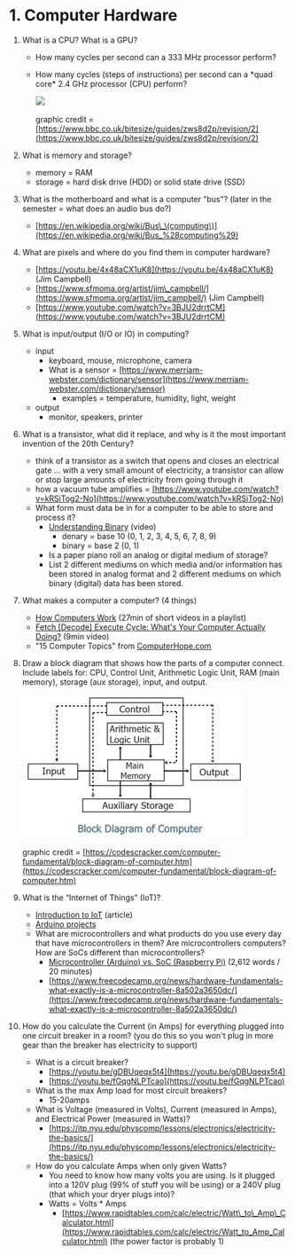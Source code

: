 # 1. Computer Hardware

1. What is a CPU? What is a GPU?
   * How many cycles per second can a 333 MHz processor perform?
   * How many cycles \(steps of instructions\) per second can a \*quad core\* 2.4 GHz processor \(CPU\) perform?

     ![](https://bam.files.bbci.co.uk/bam/live/content/z87yvcw/large)

     graphic credit = [https://www.bbc.co.uk/bitesize/guides/zws8d2p/revision/2](https://www.bbc.co.uk/bitesize/guides/zws8d2p/revision/2)
2. What is memory and storage?
   * memory = RAM
   * storage = hard disk drive \(HDD\) or solid state drive \(SSD\)
3. What is the motherboard and what is a computer "bus"? \(later in the semester = what does an audio bus do?\)
   * [https://en.wikipedia.org/wiki/Bus\_\(computing\)](https://en.wikipedia.org/wiki/Bus_%28computing%29)
4. What are pixels and where do you find them in computer hardware?
   * [https://youtu.be/4x48aCX1uK8](https://youtu.be/4x48aCX1uK8) \(Jim Campbell\)
   * [https://www.sfmoma.org/artist/jim\_campbell/](https://www.sfmoma.org/artist/jim_campbell/) \(Jim Campbell\)
   * [https://www.youtube.com/watch?v=3BJU2drrtCM](https://www.youtube.com/watch?v=3BJU2drrtCM)
5. What is input/output \(I/O or IO\) in computing?
   * input
     * keyboard, mouse, microphone, camera
     * What is a sensor = [https://www.merriam-webster.com/dictionary/sensor](https://www.merriam-webster.com/dictionary/sensor)
       * examples =  temperature, humidity, light, weight
   * output
     * monitor, speakers, printer
6. What is a transistor, what did it replace, and why is it the most important invention of the 20th Century?
   * think of a transistor as a switch that opens and closes an electrical gate ... with a very small amount of electricity, a transistor can allow or stop large amounts of electricity from going through it
   * how a vacuum tube amplifies = [https://www.youtube.com/watch?v=kRSiTog2-No](https://www.youtube.com/watch?v=kRSiTog2-No)
   * What form must data be in for a computer to be able to store and process it?
     * [Understanding Binary](https://www.youtube.com/watch?v=vc-9uASeU7I) \(video\)
       * denary = base 10 \(0, 1, 2, 3, 4, 5, 6, 7, 8, 9\)
       * binary = base 2 \(0, 1\)
     * Is a paper piano roll an analog or digital medium of storage?
     * List 2 different mediums on which media and/or information has been stored in analog format and 2 different mediums on which binary \(digital\) data has been stored.
7. What makes a computer a computer? \(4 things\)
   * [How Computers Work](https://www.youtube.com/playlist?list=PLzdnOPI1iJNcsRwJhvksEo1tJqjIqWbN-) \(27min of short videos in a playlist\)
   * [Fetch \[Decode\] Execute Cycle: What's Your Computer Actually Doing?](https://www.youtube.com/watch?v=Z5JC9Ve1sfI) \(9min video\)
   * "15 Computer Topics" from [ComputerHope.com](https://www.computerhope.com/issues/ch001262.htm)
8. Draw a block diagram that shows how the parts of a computer connect. Include labels for: CPU, Control Unit, Arithmetic Logic Unit, RAM \(main memory\), storage \(aux storage\), input, and output. 

   ![](../../.gitbook/assets/image%20%282%29.png) 

   graphic credit = [https://codescracker.com/computer-fundamental/block-diagram-of-computer.htm](https://codescracker.com/computer-fundamental/block-diagram-of-computer.htm)

9. What is the “Internet of Things” \(IoT\)?
   * [Introduction to IoT](https://www.leverege.com/iot-ebook/what-is-iot) \(article\)
   * [Arduino projects](https://create.arduino.cc/projecthub/projects/tags/iot)
   * What are microcontrollers and what products do you use every day that have microcontrollers in them? Are microcontrollers computers? How are SoCs different than microcontrollers?
     * [Microcontroller \(Arduino\) vs. SoC \(Raspberry Pi\)](https://appcodelabs.com/microcontroller-microprocessor-socs) \(2,612 words / 20 minutes\)
     * [https://www.freecodecamp.org/news/hardware-fundamentals-what-exactly-is-a-microcontroller-8a502a3650dc/](https://www.freecodecamp.org/news/hardware-fundamentals-what-exactly-is-a-microcontroller-8a502a3650dc/)
10. How do you calculate the Current \(in Amps\) for everything plugged into one circuit breaker in a room? \(you do this so you won't plug in more gear than the breaker has electricity to support\)
    * What is a circuit breaker?
      * [https://youtu.be/gDBUqeqx5t4](https://youtu.be/gDBUqeqx5t4)
      * [https://youtu.be/fGqgNLPTcao](https://youtu.be/fGqgNLPTcao)
    * What is the max Amp load for most circuit breakers?
      * 15-20amps
    * What is Voltage \(measured in Volts\), Current \(measured in Amps\), and Electrical Power \(measured in Watts\)?
      * [https://itp.nyu.edu/physcomp/lessons/electronics/electricity-the-basics/](https://itp.nyu.edu/physcomp/lessons/electronics/electricity-the-basics/)
    * How do you calculate Amps when only given Watts?
      * You need to know how many volts you are using. Is it plugged into a 120V plug \(99% of stuff you will be using\) or a 240V plug \(that which your dryer plugs into\)?
      * Watts = Volts \* Amps
        * [https://www.rapidtables.com/calc/electric/Watt\_to\_Amp\_Calculator.html](https://www.rapidtables.com/calc/electric/Watt_to_Amp_Calculator.html) \(the power factor is probably 1\)

